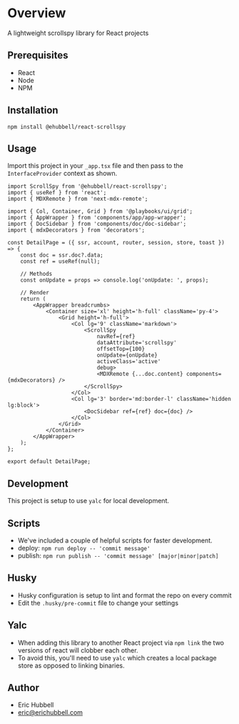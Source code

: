 # Overview
 A lightweight scrollspy library for React projects

## Prerequisites
- React
- Node
- NPM

## Installation
```
npm install @ehubbell/react-scrollspy
```

## Usage
Import this project in your `_app.tsx` file and then pass to the `InterfaceProvider` context as shown.

```tsx
import ScrollSpy from '@ehubbell/react-scrollspy';
import { useRef } from 'react';
import { MDXRemote } from 'next-mdx-remote';

import { Col, Container, Grid } from '@playbooks/ui/grid';
import { AppWrapper } from 'components/app/app-wrapper';
import { DocSidebar } from 'components/doc/doc-sidebar';
import { mdxDecorators } from 'decorators';

const DetailPage = ({ ssr, account, router, session, store, toast }) => {
	const doc = ssr.doc?.data;
	const ref = useRef(null);

	// Methods
	const onUpdate = props => console.log('onUpdate: ', props);

	// Render
	return (
		<AppWrapper breadcrumbs>
			<Container size='xl' height='h-full' className='py-4'>
				<Grid height='h-full'>
					<Col lg='9' className='markdown'>
						<ScrollSpy
							navRef={ref}
							dataAttribute='scrollspy'
							offsetTop={100}
							onUpdate={onUpdate}
							activeClass='active'
							debug>
							<MDXRemote {...doc.content} components={mdxDecorators} />
						</ScrollSpy>
					</Col>
					<Col lg='3' border='md:border-l' className='hidden lg:block'>
						<DocSidebar ref={ref} doc={doc} />
					</Col>
				</Grid>
			</Container>
		</AppWrapper>
	);
};

export default DetailPage;
```

## Development
This project is setup to use `yalc` for local development.

## Scripts
- We've included a couple of helpful scripts for faster development.
- deploy: `npm run deploy -- 'commit message'`
- publish: `npm run publish -- 'commit message' [major|minor|patch]`

## Husky
- Husky configuration is setup to lint and format the repo on every commit
- Edit the `.husky/pre-commit` file to change your settings

## Yalc
- When adding this library to another React project via `npm link` the two versions of react will clobber each other.
- To avoid this, you'll need to use `yalc` which creates a local package store as opposed to linking binaries.

## Author
- Eric Hubbell
- eric@erichubbell.com